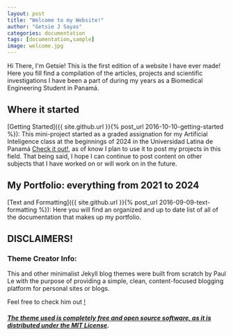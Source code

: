 ```yaml
---
layout: post
title: "Welcome to my Website!"
author: "Getsie J Sayas"
categories: documentation
tags: [documentation,sample]
image: welcome.jpg
---
```


Hi There, I'm Getsie! 
This is the first edition of a website I have ever made! Here you fill find a compilation of the articles, projects and scientific investigations I have been a part of during my years as a Biomedical Engineering Student in Panamá. 

## Where it started

[Getting Started]({{ site.github.url }}{% post_url 2016-10-10-getting-started %}): This mini-project started as a graded assignation for my Artificial Inteligence class at the beginnings of 2024 in the Universidad Latina de Panamá [Check it out!](https://www.ulatina.edu.pa/), as of know I plan to use it to post my projects in this field. That being said, I hope I can continue to post content on other subjects that I have worked on or will work on in the future. 


## My Portfolio: everything from 2021 to 2024

[Text and Formatting]({{ site.github.url }}{% post_url 2016-09-09-text-formatting %}): Here you will find an organized and up to date list of all of the documentation that makes up my portfolio.



## DISCLAIMERS!

### Theme Creator Info: 
This and other minimalist Jekyll blog themes were built from scratch by Paul Le with the purpose of providing a simple, clean, content-focused blogging platform for personal sites or blogs. 

Feel free to check him out <a href="https://github.com/LeNPaul/">!

##### The theme used is completely free and open source software, as it is distributed under the [MIT License](http://choosealicense.com/licenses/mit/).
